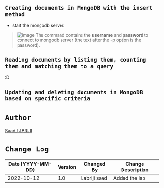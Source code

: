 ## `Creating documents in MongoDB with the insert method`

- start the mongodb server. 
>![image](https://user-images.githubusercontent.com/74627083/195077524-17e3ead5-27e1-4559-b68e-a3231df16d7a.png)
The command contains the **username** and **password** to connect to mongodb server (the text after the -p option is the password). 


## `Reading documents by listing them, counting them and matching them to a query`

:D


## `Updating and deleting documents in MongoDB based on specific criteria`






# `Author`
<a href="https://www.linkedin.com/in/labrijisaad/" target="_blank">Saad LABRIJI</a>


# `Change Log`
| Date (YYYY-MM-DD) | Version | Changed By    | Change Description                                 |
| ----------------- | ------- | ------------- | -------------------------------------------------- |
| 2022-10-12        | 1.0     | Labriji saad  | Added the lab                                      |



